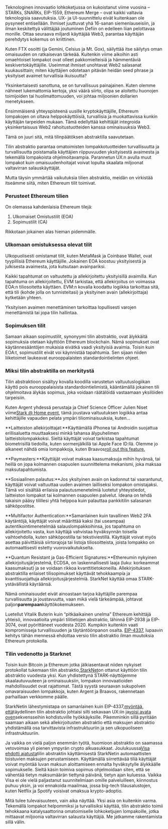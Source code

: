 Teknologinen innovaatio lohkoketjussa on kukoistanut viime vuosina – STARKs, SNARKs, EIP-1559, Ethereum Merge – ovat kaikki valtavia teknologisia saavutuksia. UX- ja UI-suunnittelu eivät kuitenkaan ole pysyneet entisellään. Ihmiset juuttuvat yhä 16-sanan siemenlauseisiin, ja ilman keskitettyä välittäjää joutuminen Defiin on edelleen liian pelottavaa monille. Ottaa seuraava miljardi käyttäjää Web3, parantaa käyttäjän perehdytys kokemus on kriittinen.

Kuten FTX osoitti (ja Gemini, Celsius ja Mt. Gox), säilyttää itse säilytys oman omaisuuden on ratkaisevan tärkeää. Kuitenkin viime aikoihin asti omaehtoiset lompakot ovat olleet pakkomielteisiä ja hämmentäviä keskivertokäyttäjille. Useimmat ihmiset unohtavat Web2 salasanat kuukausittain; miten käyttäjien odotetaan pitävän heidän seed phrase ja yksityiset avaimet turvallisia ikuisuutta?

Yksinkertaisesti sanottuna, se on turvallisuus painajainen. Kuten olemme nähneet lukemattomia kertoja, yksi väärä siirto, olipa se aloitettu huonojen toimijoiden tai huolimattomuuden, voi johtaa miljoonien dollarien menetykseen.

Ensimmäisenä yhteyspisteenä uusille kryptokäyttäjille, Ethereum lompakojen on oltava helppokäyttöisiä, turvallisia ja muokattavissa kunkin käyttäjän tarpeiden mukaan. Tämä edellyttää kehittäjät integroida yksinkertaisuus Web2 rahoitustuotteiden kanssa ominaisuuksia Web3.

Tämä on juuri sitä, mitä tilinpäätöksen abstraktilla saavutetaan.

Tilin abstraktio parantaa omatoimisten lompakkotuotteiden turvallisuutta ja turvallisuutta poistamalla käyttäjien riippuvuuden yksityisestä avaimesta ja tekemällä lompakoista ohjelmoitavampia. Parannetun UX:n avulla muut lompakot kuin omaisuudenhoitajat voivat lopulta skaalata miljoonat valtavirran salauskäyttäjät.

Mutta täysin ymmärtää vaikutuksia tilien abstraktio, meidän on virkistää itseämme siitä, miten Ethereum tilit toimivat.

### Perusteet Ethereum tilien

On olemassa kahdenlaisia Ethereum tilejä:

1. Ulkomaiset Omistustilit (EOA)
2. Sopimustilit (CA)

Rikkotaan jokainen alas hieman pidemmälle.

### Ulkomaan omistuksessa olevat tilit

Ulkopuolisesti omistamat tilit, kuten MetaMask ja Coinbase Wallet, ovat tyypillisiä Ethereum käyttäjille. Jokainen EOA koostuu yksityisestä ja julkisesta avaimesta, jota kutsutaan avainpariksi.

Kaikki tapahtumat on valtuutettu ja allekirjoitettu yksityisillä avaimilla. Kun tapahtuma on allekirjoitettu, EVM tarkistaa, että allekirjoitus on voimassa EOA:n tiliosoitetta käyttäen. EVM:n kovalla koodattu logiikka tarkoittaa sitä, että tili (kohde jolla on tunnisteitasi) ja yksityinen avain (allekirjoittaja) kytketään yhteen.

Yksityisen avaimen menettäminen tarkoittaa lopullisesti varojen menettämistä tai jopa tilin hallintaa.

### Sopimuksen tilit

Samaan aikaan sopimustilit, synonyymi tilin abstraktio, ovat älykkäitä sopimuksia otetaan käyttöön Ethereum blockchain. Nämä sopimukset ovat käytännesääntöjen mukaisia eivätkä vaadi yksityisiä avaimia. Toisin kuin EOA:t, sopimustilit eivät voi käynnistää tapahtumia. Sen sijaan niiden liiketoimet laukeavat eurooppalaisten standardointielinten ohjeet.

### Miksi tilin abstraktilla on merkitystä

Tilin abstraktioon sisältyy kovalla koodilla varustetun valtuutuslogiikan käyttö pois eurooppalaisista standardointielimistä, kääntämällä jokainen tili ohjelmoitava älykäs sopimus, joka voidaan räätälöidä vastaamaan yksilöiden tarpeisiin.

Kuten Argent yhdessä perustaja ja Chief Science Officer Julien Niset viime[Stark @ Home event](https://www.crowdcast.io/e/7olimxqv), tämä joustava valtuutuksen logiikka antaa kehittäjille vapauden pelata ympäri tiliominaisuuksia, kuten…

**Laitteiston allekirjoittajat:**Käyttämällä iPhonea tai Androidin suojattua erillisaluetta muuttaaksesi minkä tahansa älypuhelimen laitteistolompakkoksi. Sieltä käyttäjät voivat tarkistaa tapahtumat biometrisillä tiedoilla, kuten sormenjälkillä tai Apple Face ID:llä. Olemme jo alkaneet nähdä omia lompakkoja, kuten Braavos[roll out this feature.](https://medium.com/@braavos_starknet_wallet/hardware-signer-the-last-innovation-for-wallet-crypto-everyday-users-7e1974f93944)

**Paymasters:**Käyttäjät voivat maksaa kaasumaksuja mihin hyvänsä, tai heillä on jopa kolmannen osapuolen suunnittelema mekanismi, joka maksaa maksutapahtumista.

**Sosiaalinen palautus:**Jos yksityinen avain on kadonnut tai vaarantunut, käyttäjät voivat valtuuttaa uuden avaimen lailliseksi lompakon omistajaksi. Tämä voi sisältää erilaisia palautusmenetelmiä luotetut yhteystiedot, laitteiston lompakot tai kolmannen osapuolen palvelut. Ideana on tehdä takaisin pääsy tilillesi yhtä helppoa kuin palauttaa pankkitilin salasanan sähköpostitse.

**Multifactor Authentication:**Samanlainen kuin tavallinen Web2 2FA käytäntöjä, käyttäjät voivat määrittää kaksi (tai useampaa) autentikointimenetelmää salauslompakkoihinsa, jos tapahtuma on allekirjoitettu vasta, kun käyttäjä vahvistaa hyväksynnän toisella vaihtoehdolla, kuten sähköpostilla tai tekstiviestillä. Käyttäjät voivat myös asettaa päivittäisiä siirtorajoja tai listoja tiliosoitteista, joista lompakko on automaattisesti estetty vuorovaikutukselta.

**Quantum Resistant ja Gas-Efficient Signatures:**Ethereumin nykyinen allekirjoitusjärjestelmä, ECDSA, on laskennallisesti laaja (luku: korkeammat kaasumaksut) ja se voidaan rikkoa kvanttitietokoneilla. Allekirjoituksen abstraktilla erilaiset tilisopimukset käyttävät tehokkaampia ja kvanttisuojattuja allekirjoitusjärjestelmiä. StarkNet käyttää omaa STARK-ystävällistä käyräänsä.

Nämä ominaisuudet eivät ainoastaan tarjoa käyttäjille parempaa turvallisuutta ja joustavuutta, vaan mikä vielä tärkeämpää, johtavat paljon**parempaan**käyttökokemukseen.

Luetellut Vitalik Buterin kuin “pitkäaikainen unelma” Ethereum kehittäjä yhteisö, innovaatioita ympäri tilitietojen abstraktio, lähinnä EIP-2938 ja EIP-3074, ovat pyörittäneet vuodesta 2020. Kumpikin kuitenkin vaati kompromisseja turvallisuuden ja täytäntöönpanon osalta. [EIP-4337](https://github.com/ethereum/EIPs/blob/3fd65b1a782912bfc18cb975c62c55f733c7c96e/EIPS/eip-4337.md), lupaavin kehitys tähän mennessä ehdottaa versio tilin abstraktio ilman muutoksia Ethereum protokolla.

### **Tilin vedenotto ja Starknet**

Toisin kuin Bitcoin ja Ethereum jotka jälkiasentavat niiden nykyiset protokollat tukemaan tilin abstraktio,[StarkNet](https://starkware.co/starknet/)on ottanut käyttöön tilin abstraktio vuodesta yksi. Kun yhdistettynä STARK-näyttöjemme skaalautuvuuteen ja ominaisuuksiin, lompakon innovaatioiden mahdollisuudet ovat rajattomat. Tästä syystä seuraavan sukupolven omavaraisuuden lompakkoja, kuten Argent ja Braavos, rakennetaan parhaillaan verkkomme päälle.

StarkNetin lähestymistapa on samanlainen kuin EIP-4337,[myöntää, että](https://community.starknet.io/t/starknet-account-abstraction-model-part-1/781)täydellinen tilin abstraktio johtaisi silti sekavaan UX:iin ja[voisi avata oven](https://github.com/ethereum/EIPs/blob/master/EIPS/eip-4337.md#rationale)sekvensseihin kohdistuville hyökkäyksille. Pikemminkin sillä pyritään saamaan aikaan sekä allekirjoitusten abstraktio että maksujen abstraktio yhdistämällä osa tarvittavista infrastruktuuriin ja sen ulkopuoliseen infrastruktuuriin.

Ja vaikka on vielä paljon enemmän työtä, huomioon abstraktio on saamassa vetovoimaa yli pienen ympyrän crypto alkuasukkaat. Joulukuussa[Visa ehdotti ajatusta](https://www.coindesk.com/tech/2023/01/11/ethereum-upgrade-could-make-it-harder-to-lose-all-your-crypto/)tilin abstraktin käyttämisestä StarkNetin automaattisten toistuvien maksujen perustamiseen. Käyttämällä siirrettävää tiliä käyttäjät voivat myöntää luvan maksun aloittamiseen ennalta hyväksytylle älykkäälle sopimukselle. Sieltä käsin toimiva sopimus ohjelmoidaan siten, että se vähentää tietyn maksumäärän tiettynä päivänä, tietyn ajan kuluessa. Vaikka Visa ei ole vielä paljastanut suunnitelmiaan omille palveluilleen, kiinnostus puhuu yksin, ja voi ennakoida maailmaa, jossa big-tech tilausalustojen, kuten Netflix ja Spotify voisivat omaksua krypto-adoptio.

Mitä tulee tulevaisuuteen, vain aika näyttää. Yksi asia on kuitenkin varma. Tekemällä lompakot helpommiksi ja turvallisiksi käyttää, tilin abstraktio toimii tehokkaana katalysaattorina omatoimiselle lohkoketjujen lompakoille, jotka mittaavat miljoonia valtavirran salausta käyttäjiä. Me jatkamme rakentamista sillä välin.